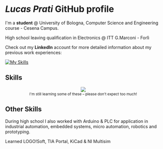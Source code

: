 # _Lucas Prati_ GitHub profile

I'm a **student** @ University of Bologna, Computer Science and Engineering course - Cesena Campus. 

High school leaving qualification in Electronics @ ITT G.Marconi - Forlì 

Check out my **LinkedIn** account for more detailed information about my previous work experiences: 

[![My Skills](https://skillicons.dev/icons?i=linkedin)](https://www.linkedin.com/in/lucas-prati-b6b678238/)


## Skills

<div align="center">
  <img src="https://skillicons.dev/icons?i=arduino,c,cpp,bash,java,vscode,py,latex,github,git,windows"/>
  <br/>
  <sub>I'm still learning some of these – please don't expect too much!</sub>
</div>

## Other Skills

During high school I also worked with Arduino & PLC for application in industrial automation, embedded systems, micro automation, robotics and prototyping. 

Learned LOGO!Soft, TIA Portal, KiCad & NI Multisim

